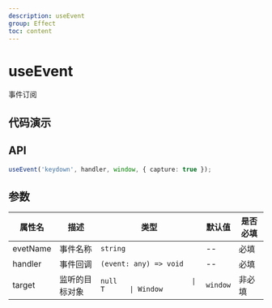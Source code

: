```yaml
---
description: useEvent
group: Effect
toc: content
---
```


# useEvent

事件订阅

## 代码演示

<code src="let-hooks/useEvent/demos/base.tsx" title="基本用法" description="按下键盘获取对应的code"></code>

## API

```ts
useEvent('keydown', handler, window, { capture: true });
```

## 参数

| 属性名   | 描述           | 类型                                        | 默认值   | 是否必填 |
| -------- | -------------- | ------------------------------------------- | -------- | -------- |
| evetName | 事件名称       | `string`                                    | --       | 必填     |
| handler  | 事件回调       | `(event: any) => void`                      | --       | 必填     |
| target   | 监听的目标对象 | `null                  \| T      \| Window` | `window` | 非必填   |
